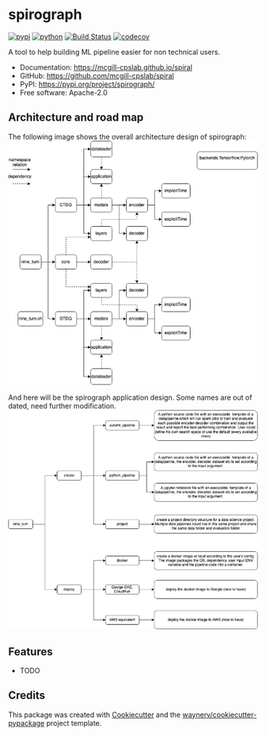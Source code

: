 # spirograph


[![pypi](https://img.shields.io/pypi/v/spirograph.svg)](https://pypi.org/project/spirograph/)
[![python](https://img.shields.io/pypi/pyversions/spirograph.svg)](https://pypi.org/project/spirograph/)
[![Build Status](https://github.com/mcgill-cpslab/spiral/actions/workflows/dev.yml/badge.svg)](https://github.com/mcgill-cpslab/spiral/actions/workflows/dev.yml)
[![codecov](https://codecov.io/gh/mcgill-cpslab/spiral/branch/main/graphs/badge.svg)](https://codecov.io/github/mcgill-cpslab/spiral)



A tool to help building ML pipeline easier for non technical users.


* Documentation: <https://mcgill-cpslab.github.io/spiral>
* GitHub: <https://github.com/mcgill-cpslab/spiral>
* PyPI: <https://pypi.org/project/spirograph/>
* Free software: Apache-2.0

## Architecture and road map

The following image shows the overall architecture design of spirograph:
![alt text](https://github.com/mcgill-cpslab/spiral/blob/master/imgs/architecture.png?raw=true)

And here will be the spirograph application design. Some names are out of dated, need further modification.
![alt text](https://github.com/mcgill-cpslab/spiral/blob/master/imgs/dygraph_app-app.png?raw=true)


## Features

* TODO

## Credits

This package was created with [Cookiecutter](https://github.com/audreyr/cookiecutter) and the [waynerv/cookiecutter-pypackage](https://github.com/waynerv/cookiecutter-pypackage) project template.
